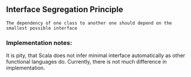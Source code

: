 ## Interface Segregation Principle

```text
The dependency of one class to another one should depend on the smallest possible interface
```

### Implementation notes:

It is pity, that Scala does not infer minimal interface automatically as other functional languages do. Currently, there
is not much difference in implementation.